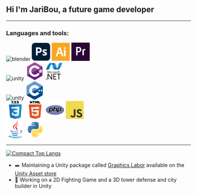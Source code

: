 ## Hi I'm JariBou, a future game developer

<hr>

### Languages and tools:
<div>
<img src="https://download.blender.org/branding/community/blender_community_badge_white.svg" alt="blender" width="50" height="50"/>
<img src="https://raw.githubusercontent.com/devicons/devicon/master/icons/photoshop/photoshop-plain.svg" alt="photoshop" width="50" height="50"/>
<img src="https://raw.githubusercontent.com/devicons/devicon/master/icons/illustrator/illustrator-plain.svg" alt="illustrator" width="50" height="50"/>
<img src="https://raw.githubusercontent.com/devicons/devicon/master/icons/premierepro/premierepro-plain.svg" alt="premierepro" width="50" height="50"/>
<br>
<img src="https://simpleicons.org/icons/unity.svg" alt="unity" width="40" height="40"/>
<img src="https://raw.githubusercontent.com/devicons/devicon/master/icons/csharp/csharp-original.svg" alt="csharp" width="50" height="50"/>
<img src="https://raw.githubusercontent.com/devicons/devicon/master/icons/dot-net/dot-net-original-wordmark.svg" alt="dotnet" width="50" height="50"/>
<br>
<img src="https://simpleicons.org/icons/unrealengine.svg" alt="unity" width="40" height="40"/>
<img src="https://raw.githubusercontent.com/devicons/devicon/master/icons/cplusplus/cplusplus-original.svg" alt="csharp" width="50" height="50"/>
<br>
<img src="https://raw.githubusercontent.com/devicons/devicon/master/icons/css3/css3-original-wordmark.svg" alt="css3" width="50" height="50"/>
<img src="https://raw.githubusercontent.com/devicons/devicon/master/icons/html5/html5-original-wordmark.svg" alt="html5" width="50" height="50"/>
<img src="https://raw.githubusercontent.com/devicons/devicon/master/icons/php/php-original.svg" alt="php" width="50" height="50"/>
<img src="https://raw.githubusercontent.com/devicons/devicon/master/icons/javascript/javascript-original.svg" alt="javascript" width="50" height="50"/>
<br>
<img src="https://raw.githubusercontent.com/devicons/devicon/master/icons/java/java-original.svg" alt="java" width="50" height="50"/>
<img src="https://raw.githubusercontent.com/devicons/devicon/master/icons/python/python-original.svg" alt="python" width="50" height="50"/>
</div>
<hr>

[![Compact Top Langs](https://github-readme-stats.vercel.app/api/top-langs/?username=JariBou&layout=compact)](https://github.com/anuraghazra/github-readme-stats)

- ✒️ Maintaining a Unity package called [Graphics Labor](https://github.com/JariBou/GraphicsLabor) available on the [Unity Asset store](https://assetstore.unity.com/packages/tools/utilities/graphicslabor-274494)
- 🔭 Working on a 2D Fighting Game and a 3D tower defense and city builder in Unity



